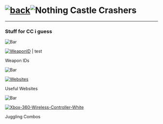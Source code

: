 # [![back](https://cdn.discordapp.com/emojis/887168885747511396?size=32)](https://dxrpy.github.io/Dxrpys-Garbage-Website)![`Nothing`](https://cdn.discordapp.com/attachments/584355797366997002/889386862916014090/nothing.png) Castle Crashers

---

### Stuff for CC i guess

![`Bar`](https://cdn.discordapp.com/attachments/584355797366997002/889006586406772746/4M7IWwP.png)

[![`WeaponID`](https://user-images.githubusercontent.com/64295233/136686614-21ef83d4-40bd-406a-bede-29dd1ca9f882.png)](https://dxrpy.github.io/Dxrpys-Garbage-Website/castlecrashers/weapons) | test

Weapon IDs

![`Bar`](https://cdn.discordapp.com/attachments/584355797366997002/889006586406772746/4M7IWwP.png)

[![`Websites`](https://user-images.githubusercontent.com/64295233/136686774-0bc3bed0-10ae-422d-81e5-a9f3fbbe3209.png)](https://dxrpy.github.io/Dxrpys-Garbage-Website/castlecrashers/websites)

Useful Websites

![`Bar`](https://cdn.discordapp.com/attachments/584355797366997002/889006586406772746/4M7IWwP.png)

[![Xbox-360-Wireless-Controller-White](https://user-images.githubusercontent.com/64295233/139616117-fe90848c-4276-4fa8-ba9d-1c46f39fac19.png)](https://dxrpy.github.io/Dxrpys-Garbage-Website/castlecrashers/juggles)

Juggling Combos



